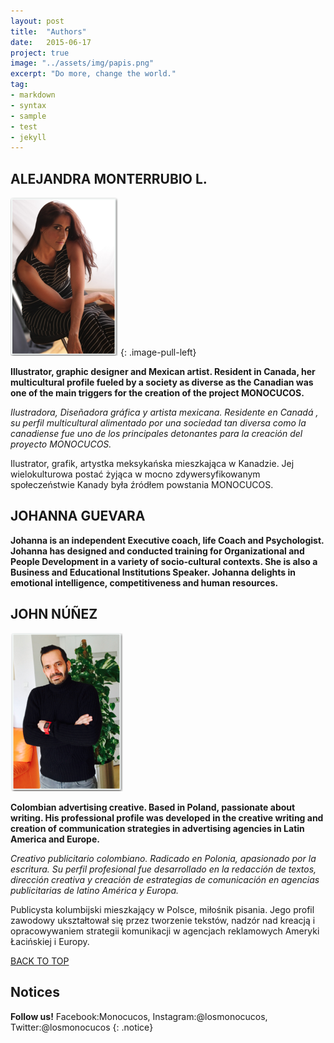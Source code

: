 ```yaml
---
layout: post
title:  "Authors"
date:   2015-06-17
project: true
image: "../assets/img/papis.png"
excerpt: "Do more, change the world."
tag:
- markdown
- syntax
- sample
- test
- jekyll
---
```


 

## ALEJANDRA MONTERRUBIO L.
![Logo](../assets/img/Ale.png)
{: .image-pull-left}

**Illustrator, graphic designer and Mexican artist. Resident in Canada, her multicultural profile fueled by a society as diverse as the Canadian was one of the main triggers for the creation of the project MONOCUCOS.**

*Ilustradora, Diseñadora gráfica y artista mexicana. Residente en Canadá , su perfil multicultural alimentado por una sociedad tan diversa como la canadiense fue uno de los principales detonantes para la creación del proyecto MONOCUCOS.*

Ilustrator, grafik, artystka meksykańska mieszkająca w Kanadzie. Jej wielokulturowa postać żyjąca w mocno zdywersyfikowanym społeczeństwie Kanady była źródłem powstania MONOCUCOS.

## JOHANNA GUEVARA

**Johanna is an independent Executive coach, life Coach and Psychologist. Johanna has designed and conducted training for Organizational and People Development in a variety of socio-cultural contexts. She is also a Business and Educational Institutions Speaker. Johanna delights in emotional intelligence, competitiveness and human resources.**

## JOHN NÚÑEZ
![Logo](../assets/img/John.png)

**Colombian advertising creative. Based in Poland, passionate about writing. His professional profile was developed in the creative writing and creation of communication strategies in advertising agencies in Latin America and Europe.**

*Creativo publicitario colombiano. Radicado en Polonia, apasionado por la escritura. Su perfil profesional fue desarrollado en la redacción de textos, dirección creativa y creación de estrategias de comunicación en agencias publicitarias de latino América y Europa.*

Publicysta kolumbijski mieszkający w Polsce, miłośnik pisania. Jego profil zawodowy ukształtował się przez tworzenie tekstów, nadzór nad kreacją i opracowywaniem strategii komunikacji w agencjach reklamowych Ameryki Łacińskiej i Europy.



<div markdown="0"><a href="#" class="btn btn-success">BACK TO TOP</a></div>

## Notices

**Follow us!** Facebook:Monocucos, Instagram:@losmonocucos, Twitter:@losmonocucos
{: .notice}

